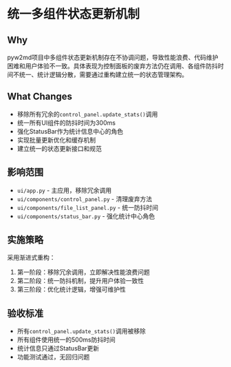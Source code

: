 # 统一多组件状态更新机制

## Why

pyw2md项目中多组件状态更新机制存在不协调问题，导致性能浪费、代码维护困难和用户体验不一致。具体表现为控制面板的废弃方法仍在调用、各组件防抖时间不统一、统计逻辑分散，需要通过重构建立统一的状态管理架构。

## What Changes

- 移除所有冗余的`control_panel.update_stats()`调用
- 统一所有UI组件的防抖时间为300ms
- 强化StatusBar作为统计信息中心的角色
- 实现批量更新优化和缓存机制
- 建立统一的状态更新接口和规范

## 影响范围

- `ui/app.py` - 主应用，移除冗余调用
- `ui/components/control_panel.py` - 清理废弃方法
- `ui/components/file_list_panel.py` - 统一防抖时间
- `ui/components/status_bar.py` - 强化统计中心角色

## 实施策略

采用渐进式重构：
1. 第一阶段：移除冗余调用，立即解决性能浪费问题
2. 第二阶段：统一防抖机制，提升用户体验一致性
3. 第三阶段：优化统计逻辑，增强可维护性

## 验收标准

- 所有`control_panel.update_stats()`调用被移除
- 所有组件使用统一的500ms防抖时间
- 统计信息只通过StatusBar更新
- 功能测试通过，无回归问题